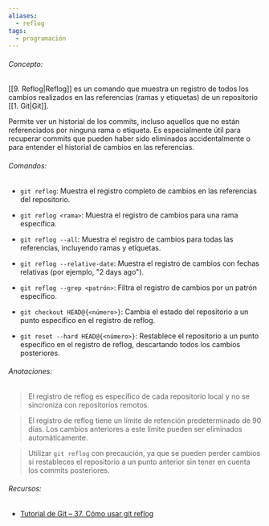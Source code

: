 ```yaml
---
aliases:
  - reflog
tags:
  - programación
---
```

###### Concepto:

[[9. Reflog|Reflog]] es un comando que muestra un registro de todos los cambios realizados en las referencias (ramas y etiquetas) de un repositorio [[1. Git|Git]].

Permite ver un historial de los commits, incluso aquellos que no están referenciados por ninguna rama o etiqueta. Es especialmente útil para recuperar commits que pueden haber sido eliminados accidentalmente o para entender el historial de cambios en las referencias.

###### Comandos:

- `git reflog`: Muestra el registro completo de cambios en las referencias del repositorio.

- `git reflog <rama>`: Muestra el registro de cambios para una rama específica.

- `git reflog --all`: Muestra el registro de cambios para todas las referencias, incluyendo ramas y etiquetas.

- `git reflog --relative-date`: Muestra el registro de cambios con fechas relativas (por ejemplo, "2 days ago").

- `git reflog --grep <patrón>`: Filtra el registro de cambios por un patrón específico.

- `git checkout HEAD@{<número>}`: Cambia el estado del repositorio a un punto específico en el registro de reflog.

- `git reset --hard HEAD@{<número>}`: Restablece el repositorio a un punto específico en el registro de reflog, descartando todos los cambios posteriores.

###### Anotaciones:

> El registro de reflog es específico de cada repositorio local y no se sincroniza con repositorios remotos.

> El registro de reflog tiene un límite de retención predeterminado de 90 días. Los cambios anteriores a este límite pueden ser eliminados automáticamente.

> Utilizar `git reflog` con precaución, ya que se pueden perder cambios si restableces el repositorio a un punto anterior sin tener en cuenta los commits posteriores.

###### Recursos:

- [Tutorial de Git – 37. Cómo usar git reflog](https://youtu.be/DaphRnz2pb0?si=M12gh-DtGwnYORk_)
